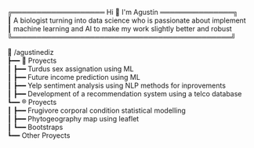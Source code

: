 ╔═══════════════════ Hi 👋 I'm Agustín ═══════════════╗   
┃  A biologist turning into data science who is passionate about implement    
┃ machine learning and AI to make my work slightly better and robust 
╚═════════════════════════════════════════════╝       
  
🦩 /agustinediz    
    ┣━━ 🐍 Proyects                                                                                           
  	┃   ┣━━ Turdus sex assignation using ML                          
  	┃   ┣━━ Future income prediction using ML                           
  	┃   ┣━━ Yelp sentiment analysis using NLP methods for inprovements  
    ┃   ┣━━ Development of a recommendation system using a telco database   
    ┗━━ ®️ Proyects  
     ┃  ┣━━ Frugivore corporal condition statistical modelling  
     ┃  ┣━━ Phytogeography map using leaflet  
     ┃ ┗━━ Bootstraps  
     ┗━━ Other Proyects
